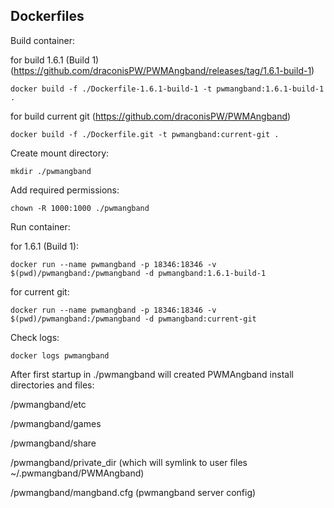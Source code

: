 Dockerfiles
-
Build container:

for build 1.6.1 (Build 1) (https://github.com/draconisPW/PWMAngband/releases/tag/1.6.1-build-1)

`docker build -f ./Dockerfile-1.6.1-build-1 -t pwmangband:1.6.1-build-1 .`

for build current git (https://github.com/draconisPW/PWMAngband)

`docker build -f ./Dockerfile.git -t pwmangband:current-git .`

Create mount directory:

`mkdir ./pwmangband`

Add required permissions:

`chown -R 1000:1000 ./pwmangband`

Run container:

for 1.6.1 (Build 1):

`docker run --name pwmangband -p 18346:18346 -v $(pwd)/pwmangband:/pwmangband -d pwmangband:1.6.1-build-1`

for current git:

`docker run --name pwmangband -p 18346:18346 -v $(pwd)/pwmangband:/pwmangband -d pwmangband:current-git`

Check logs:

 `docker logs pwmangband`

After first startup in ./pwmangband will created PWMAngband install directories and files:

/pwmangband/etc

/pwmangband/games

/pwmangband/share

/pwmangband/private_dir (which will symlink to user files ~/.pwmangband/PWMAngband)

/pwmangband/mangband.cfg (pwmangband server config)
